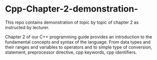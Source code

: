 # Cpp-Chapter-2-demonstration-
This repo contains demonstration of topic by topic of chapter 2 as instructed by lecturer. 

Chapter 2 of our C++ programming guide provides an introduction to the fundamental concepts and syntax of the language. From data types and their ranges and variables to operators and to simple type of conversion, statement, preprocessor directive, cpp keywords, cpp identifiers.
